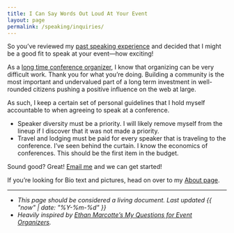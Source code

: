 ```yaml
---
title: I Can Say Words Out Loud At Your Event
layout: page
permalink: /speaking/inquiries/
---
```


So you’ve reviewed my [past speaking experience](/web/speaking/) and decided that I might be a good fit to speak at your event—how exciting!

As a [long time conference organizer](/web/nejsconf/), I know that organizing can be very difficult work. Thank you for what you’re doing. Building a community is the most important and undervalued part of a long term investment in well-rounded citizens pushing a positive influence on the web at large.

As such, I keep a certain set of personal guidelines that I hold myself accountable to when agreeing to speak at a conference.

* Speaker diversity must be a priority. I will likely remove myself from the lineup if I discover that it was not made a priority.
* Travel and lodging must be paid for every speaker that is traveling to the conference. I’ve seen behind the curtain. I know the economics of conferences. This should be the first item in the budget.

Sound good? Great! [Email me](mailto:zachleatherman@gmail.com) and we can get started!

If you’re looking for Bio text and pictures, head on over to my [About page](/web/about/).

---

* _This page should be considered a living document. Last updated {{ "now" | date: "%Y-%m-%d" }}_
* _Heavily inspired by [Ethan Marcotte’s <u>My Questions for Event Organizers</u>](https://ethanmarcotte.com/wrote/my-questions-for-event-organizers/)._
